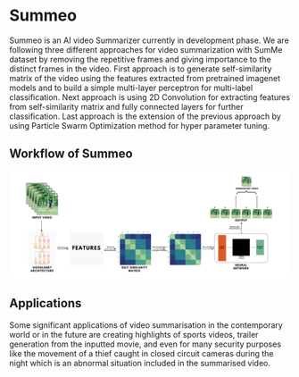 # Summeo
Summeo is an AI video Summarizer currently in development phase.
We are following three different approaches for video summarization with SumMe dataset by removing the repetitive frames and giving importance to the distinct frames in the video. First approach is to generate self-similarity matrix of the video using the features extracted from pretrained imagenet models and to build a simple multi-layer perceptron for multi-label classification. Next approach is using 2D Convolution for extracting features from self-similarity matrix and fully connected layers for further classification. Last approach is the extension of the previous approach by using Particle Swarm Optimization method for hyper parameter tuning.

## Workflow of Summeo
<p align="center" ><img src="Summeo Workflow.png"></p>

## Applications
Some significant applications of video summarisation in the contemporary world or in the future are creating highlights of sports videos, trailer generation from the inputted movie, and even for many security purposes like the movement of a thief caught in closed circuit cameras during the night which is an abnormal situation included in the summarised video.
